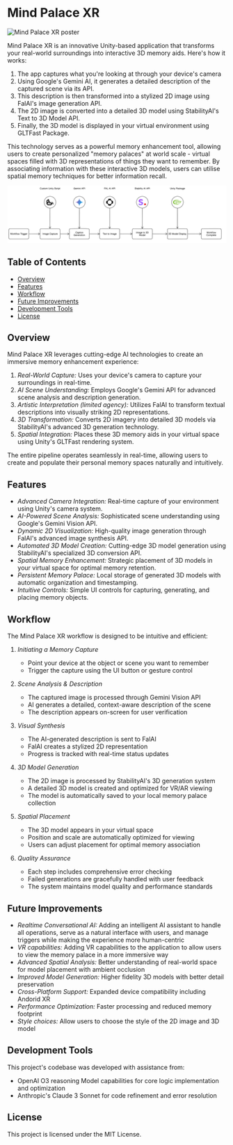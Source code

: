 # Mind Palace XR

![Mind Palace XR poster](poster.png)

Mind Palace XR is an innovative Unity-based application that transforms your real-world surroundings into interactive 3D memory aids. Here's how it works:

1. The app captures what you're looking at through your device's camera
2. Using Google's Gemini AI, it generates a detailed description of the captured scene via its API.
3. This description is then transformed into a stylized 2D image using FalAI's image generation API.
4. The 2D image is converted into a detailed 3D model using StabilityAI's Text to 3D Model API.
5. Finally, the 3D model is displayed in your virtual environment using GLTFast Package.

This technology serves as a powerful memory enhancement tool, allowing users to create personalized "memory palaces" at world scale - virtual spaces filled with 3D representations of things they want to remember. By associating information with these interactive 3D models, users can utilise spatial memory techniques for better information recall.

![Mind Palace XR Workflow](new_diagram.png)

## Table of Contents

- [Overview](#overview)
- [Features](#features)
- [Workflow](#workflow)
- [Future Improvements](#future-improvements)
- [Development Tools](#development-tools)
- [License](#license)

## Overview

Mind Palace XR leverages cutting-edge AI technologies to create an immersive memory enhancement experience:

1. *Real-World Capture:* Uses your device's camera to capture your surroundings in real-time.
2. *AI Scene Understanding:* Employs Google's Gemini API for advanced scene analysis and description generation.
3. *Artistic Interpretation (limited agency):* Utilizes FalAI to transform textual descriptions into visually striking 2D representations.
4. *3D Transformation:* Converts 2D imagery into detailed 3D models via StabilityAI's advanced 3D generation technology.
5. *Spatial Integration:* Places these 3D memory aids in your virtual space using Unity's GLTFast rendering system.

The entire pipeline operates seamlessly in real-time, allowing users to create and populate their personal memory spaces naturally and intuitively.

## Features

- *Advanced Camera Integration:* Real-time capture of your environment using Unity's camera system.
- *AI-Powered Scene Analysis:* Sophisticated scene understanding using Google's Gemini Vision API.
- *Dynamic 2D Visualization:* High-quality image generation through FalAI's advanced image synthesis API.
- *Automated 3D Model Creation:* Cutting-edge 3D model generation using StabilityAI's specialized 3D conversion API.
- *Spatial Memory Enhancement:* Strategic placement of 3D models in your virtual space for optimal memory retention.
- *Persistent Memory Palace:* Local storage of generated 3D models with automatic organization and timestamping.
- *Intuitive Controls:* Simple UI controls for capturing, generating, and placing memory objects.

## Workflow

The Mind Palace XR workflow is designed to be intuitive and efficient:

1. *Initiating a Memory Capture*
   - Point your device at the object or scene you want to remember
   - Trigger the capture using the UI button or gesture control
   
2. *Scene Analysis & Description*
   - The captured image is processed through Gemini Vision API
   - AI generates a detailed, context-aware description of the scene
   - The description appears on-screen for user verification

3. *Visual Synthesis*
   - The AI-generated description is sent to FalAI
   - FalAI creates a stylized 2D representation
   - Progress is tracked with real-time status updates

4. *3D Model Generation*
   - The 2D image is processed by StabilityAI's 3D generation system
   - A detailed 3D model is created and optimized for VR/AR viewing
   - The model is automatically saved to your local memory palace collection

5. *Spatial Placement*
   - The 3D model appears in your virtual space
   - Position and scale are automatically optimized for viewing
   - Users can adjust placement for optimal memory association

6. *Quality Assurance*
   - Each step includes comprehensive error checking
   - Failed generations are gracefully handled with user feedback
   - The system maintains model quality and performance standards

## Future Improvements

- *Realtime Conversational AI:* Adding an intelligent AI assistant to handle all operations, serve as a natural interface with users, and manage triggers while making the experience more human-centric
- *VR capabilities:* Adding VR capabilities to the application to allow users to view the memory palace in a more immersive way
- *Advanced Spatial Analysis:* Better understanding of real-world space for model placement with ambient occlusion
- *Improved Model Generation:* Higher fidelity 3D models with better detail preservation
- *Cross-Platform Support:* Expanded device compatibility including Andorid XR
- *Performance Optimization:* Faster processing and reduced memory footprint
- *Style choices:* Allow users to choose the style of the 2D image and 3D model

## Development Tools

This project's codebase was developed with assistance from:
- OpenAI O3 reasoning Model capabilities for core logic implementation and optimization
- Anthropic's Claude 3 Sonnet for code refinement and error resolution

## License

This project is licensed under the MIT License. 